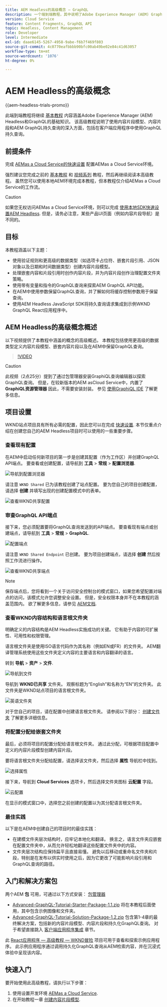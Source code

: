 ```yaml
---
title: AEM Headless的高级概念 — GraphQL
description: 一个端到端教程，其中说明了Adobe Experience Manager (AEM) GraphQL API的高级概念。
version: Cloud Service
feature: Content Fragments, GraphQL API
topic: Headless, Content Management
role: Developer
level: Intermediate
exl-id: daae6145-5267-4958-9abe-f6b7f469f803
source-git-commit: 4c0770eafbbbb90bfc00ab49be02e84c41d63057
workflow-type: tm+mt
source-wordcount: '1076'
ht-degree: 0%

---
```


# AEM Headless的高级概念

{{aem-headless-trials-promo}}

此端到端教程将继续 [基本教程](../multi-step/overview.md) 内容涵盖Adobe Experience Manager (AEM) Headless和GraphQL的基础知识。 该高级教程说明了使用内容片段模型、内容片段和AEM GraphQL持久查询的深入方面，包括在客户端应用程序中使用GraphQL持久查询。

## 前提条件

完成 [AEMas a Cloud Service的快速设置](../quick-setup/cloud-service.md) 配置AEMas a Cloud Service环境。

强烈建议您完成之前的 [基本教程](../multi-step/overview.md) 和 [视频系列](../video-series/modeling-basics.md) 教程，然后再继续阅读本高级教程。 虽然您可以使用本地AEM环境完成本教程，但本教程仅介绍AEMas a Cloud Service的工作流。

>[!CAUTION]
>
>如果您无权访问AEMas a Cloud Service环境，则可以完成 [使用本地SDK快速设置AEM Headless](https://experienceleague.adobe.com/docs/experience-manager-learn/getting-started-with-aem-headless/graphql/quick-setup/local-sdk.html). 但是，请务必注意，某些产品UI页面（例如内容片段导航）是不同的。



## 目标

本教程涵盖以下主题：

* 使用验证规则和更高级的数据类型（如选项卡占位符、嵌套片段引用、JSON对象以及日期和时间数据类型）创建内容片段模型。
* 处理嵌套内容和片段引用时创作内容片段，并为内容片段创作治理配置文件夹策略。
* 使用带有变量和指令的GraphQL查询来探索AEM GraphQL API功能。
* 在AEM中使用参数保留GraphQL查询，并了解如何将缓存控制参数用于保留查询。
* 使用AEM Headless JavaScript SDK将持久查询请求集成到示例WKND GraphQL React应用程序中。

## AEM Headless的高级概念概述

以下视频提供了本教程中涵盖的概念的高级概述。 本教程包括使用更高级的数据类型定义内容片段模型、嵌套内容片段以及在AEM中保留GraphQL查询。

>[!VIDEO](https://video.tv.adobe.com/v/340035?quality=12&learn=on)

>[!CAUTION]
>
>此视频（2点25分）提到了通过包管理器安装GraphiQL查询编辑器以探索GraphQL查询。 但是，在较新版本的AEM asCloud Service中，内置了 **GraphiQL资源管理器** 因此，不需要安装封装。 参见 [使用GraphiQL IDE](https://experienceleague.adobe.com/docs/experience-manager-cloud-service/content/headless/graphql-api/graphiql-ide.html) 了解更多信息。


## 项目设置

WKND站点项目具有所有必需的配置，因此您可以在完成 [快速设置](../quick-setup/cloud-service.md). 本节仅重点介绍在创建您自己的AEM Headless项目时可以使用的一些重要步骤。


### 查看现有配置

在AEM中启动任何新项目的第一步是创建其配置（作为工作区）并创建GraphQL API端点。 要查看或创建配置，请导航到 **工具** > **常规** > **配置浏览器**.

![导航到配置浏览器](assets/overview/create-configuration.png)

请注意 `WKND Shared` 已为该教程创建了站点配置。 要为您自己的项目创建配置，请选择 **创建** 并填写出现的创建配置模式中的表单。

![查看WKND共享配置](assets/overview/review-wknd-shared-configuration.png)

### 审查GraphQL API端点

接下来，您必须配置要将GraphQL查询发送到的API端点。 要查看现有端点或创建端点，请导航到 **工具** > **常规** > **GraphQL**.

![配置端点](assets/overview/endpoints.png)

请注意 `WKND Shared Endpoint` 已创建。 要为项目创建端点，请选择 **创建** 然后按照工作流进行操作。

![查看WKND共享端点](assets/overview/review-wknd-shared-endpoint.png)

>[!NOTE]
>
> 保存端点后，您将看到一个关于访问安全控制台的模式窗口，如果您希望配置对端点的访问，该模式允许您调整安全设置。 但是，安全权限本身并不在本教程的涵盖范围内。 欲了解更多信息，请参见 [AEM文档](https://experienceleague.adobe.com/docs/experience-manager-65/administering/security/security.html).

### 查看WKND内容结构和语言根文件夹

明确定义的内容结构是AEM Headless实施成功的关键。 它有助于内容的可扩展性、可用性和权限管理。

语言根文件夹是使用ISO语言代码作为其名称（例如EN或FR）的文件夹。 AEM翻译管理系统使用这些文件夹定义内容的主要语言和内容翻译的语言。

转到 **导航** > **资产** > **文件**.

![导航到文件](assets/overview/files.png)

导航到 **WKND已共享** 文件夹。 观察标题为“English”和名称为“EN”的文件夹。 此文件夹是WKND站点项目的语言根文件夹。

![英语文件夹](assets/overview/english.png)

对于您自己的项目，请在配置中创建语言根文件夹。 请参阅以下部分： [创建文件夹](/help/headless-tutorial/graphql/advanced-graphql/author-content-fragments.md#create-folders) 了解更多详细信息。

### 将配置分配给嵌套文件夹

最后，必须将项目的配置分配给语言根文件夹。 通过此分配，可根据项目配置中定义的内容片段模型创建内容片段。

要将语言根文件夹分配给配置，请选择该文件夹，然后选择 **属性** 导航栏中找到。

![选择属性](assets/overview/properties.png)

接下来，导航到 **Cloud Services** 选项卡，然后选择文件夹图标 **云配置** 字段。

![云配置](assets/overview/cloud-conf.png)

在显示的模式窗口中，选择您之前创建的配置以为其分配语言根文件夹。

### 最佳实践

以下是在AEM中创建自己的项目时的最佳实践：

* 在建模文件夹层次结构时，应牢记本地化和翻译。 换言之，语言文件夹应嵌套在配置文件夹中，从而允许轻松地翻译这些配置文件夹中的内容。
* 文件夹层次结构应保持扁平且直接易懂。 避免以后移动或重命名文件夹和片段，特别是在发布以供实时使用之后，因为它更改了可能影响片段引用和GraphQL查询的路径。

## 入门和解决方案包

两个AEM **包** 可用，可通过以下方式安装： [包管理器](/help/headless-tutorial/graphql/advanced-graphql/author-content-fragments.md#sample-content)

* [Advanced-GraphQL-Tutorial-Starter-Package-1.1.zip](/help/headless-tutorial/graphql/advanced-graphql/assets/tutorial-files/Advanced-GraphQL-Tutorial-Starter-Package-1.1.zip) 将在本教程后面使用，其中包含示例图像和文件夹。
* [Advanced-GraphQL-Tutorial-Solution-Package-1.2.zip](/help/headless-tutorial/graphql/advanced-graphql/assets/tutorial-files/Advanced-GraphQL-Tutorial-Solution-Package-1.2.zip) 包含第1-4章的最终解决方案，包括新的内容片段模型、内容片段和持久化GraphQL查询。 对于希望直接跳入 [客户端应用程序集成](/help/headless-tutorial/graphql/advanced-graphql/client-application-integration.md) 章节。


此 [React应用程序 — 高级教程 — WKND冒险](https://github.com/adobe/aem-guides-wknd-graphql/blob/main/advanced-tutorial/README.md) 项目可用于查看和探索示例应用程序。 此示例应用程序通过调用持久化GraphQL查询从AEM检索内容，并在沉浸式体验中呈现该内容。

## 快速入门

要开始使用此高级教程，请执行以下步骤：

1. 使用设置开发环境 [AEMas a Cloud Service](../quick-setup/cloud-service.md).
1. 在开始教程一章 [创建内容片段模型](/help/headless-tutorial/graphql/advanced-graphql/create-content-fragment-models.md).
